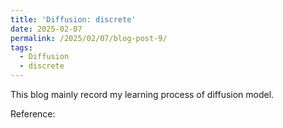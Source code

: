 ```yaml
---
title: 'Diffusion: discrete'
date: 2025-02-07
permalink: /2025/02/07/blog-post-9/
tags:
  - Diffusion
  - discrete
---
```


This blog mainly record my learning process of diffusion model. 








Reference:

